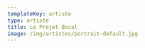 ```yaml
---
templateKey: artiste
type: artiste
title: Le Projet Bocal
image: /img/artistes/portrait-default.jpg
---
```

